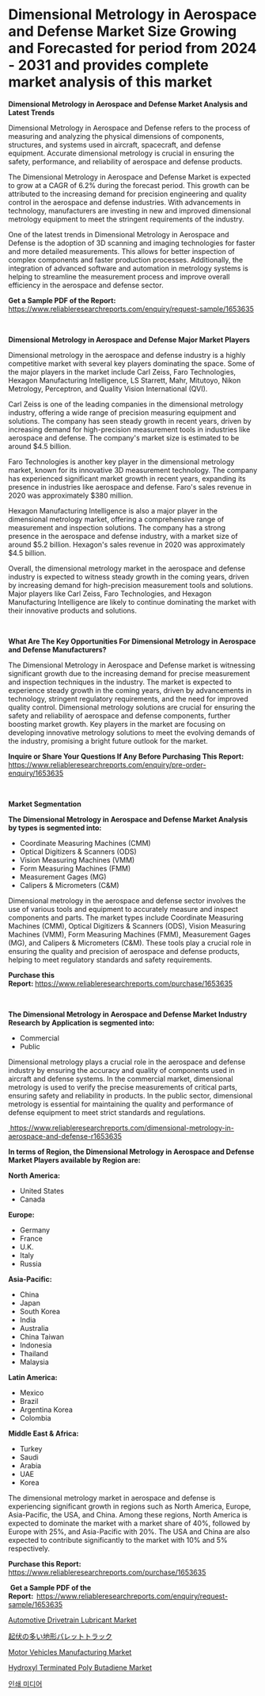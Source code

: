 <p><h1>Dimensional Metrology in Aerospace and Defense Market Size Growing and Forecasted for period from 2024 - 2031 and provides complete market analysis of this market</h1></p><p><strong>Dimensional Metrology in Aerospace and Defense Market Analysis and Latest Trends</strong></p>
<p><p>Dimensional Metrology in Aerospace and Defense refers to the process of measuring and analyzing the physical dimensions of components, structures, and systems used in aircraft, spacecraft, and defense equipment. Accurate dimensional metrology is crucial in ensuring the safety, performance, and reliability of aerospace and defense products.</p><p>The Dimensional Metrology in Aerospace and Defense Market is expected to grow at a CAGR of 6.2% during the forecast period. This growth can be attributed to the increasing demand for precision engineering and quality control in the aerospace and defense industries. With advancements in technology, manufacturers are investing in new and improved dimensional metrology equipment to meet the stringent requirements of the industry.</p><p>One of the latest trends in Dimensional Metrology in Aerospace and Defense is the adoption of 3D scanning and imaging technologies for faster and more detailed measurements. This allows for better inspection of complex components and faster production processes. Additionally, the integration of advanced software and automation in metrology systems is helping to streamline the measurement process and improve overall efficiency in the aerospace and defense sector.</p></p>
<p><strong>Get a Sample PDF of the Report:&nbsp;</strong> <a href="https://www.reliableresearchreports.com/enquiry/request-sample/1653635">https://www.reliableresearchreports.com/enquiry/request-sample/1653635</a></p>
<p>&nbsp;</p>
<p><strong>Dimensional Metrology in Aerospace and Defense Major Market Players</strong></p>
<p><p>Dimensional metrology in the aerospace and defense industry is a highly competitive market with several key players dominating the space. Some of the major players in the market include Carl Zeiss, Faro Technologies, Hexagon Manufacturing Intelligence, LS Starrett, Mahr, Mitutoyo, Nikon Metrology, Perceptron, and Quality Vision International (QVI).</p><p>Carl Zeiss is one of the leading companies in the dimensional metrology industry, offering a wide range of precision measuring equipment and solutions. The company has seen steady growth in recent years, driven by increasing demand for high-precision measurement tools in industries like aerospace and defense. The company's market size is estimated to be around $4.5 billion.</p><p>Faro Technologies is another key player in the dimensional metrology market, known for its innovative 3D measurement technology. The company has experienced significant market growth in recent years, expanding its presence in industries like aerospace and defense. Faro's sales revenue in 2020 was approximately $380 million.</p><p>Hexagon Manufacturing Intelligence is also a major player in the dimensional metrology market, offering a comprehensive range of measurement and inspection solutions. The company has a strong presence in the aerospace and defense industry, with a market size of around $5.2 billion. Hexagon's sales revenue in 2020 was approximately $4.5 billion.</p><p>Overall, the dimensional metrology market in the aerospace and defense industry is expected to witness steady growth in the coming years, driven by increasing demand for high-precision measurement tools and solutions. Major players like Carl Zeiss, Faro Technologies, and Hexagon Manufacturing Intelligence are likely to continue dominating the market with their innovative products and solutions.</p></p>
<p>&nbsp;</p>
<p><strong>What Are The Key Opportunities For Dimensional Metrology in Aerospace and Defense Manufacturers?</strong></p>
<p><p>The Dimensional Metrology in Aerospace and Defense market is witnessing significant growth due to the increasing demand for precise measurement and inspection techniques in the industry. The market is expected to experience steady growth in the coming years, driven by advancements in technology, stringent regulatory requirements, and the need for improved quality control. Dimensional metrology solutions are crucial for ensuring the safety and reliability of aerospace and defense components, further boosting market growth. Key players in the market are focusing on developing innovative metrology solutions to meet the evolving demands of the industry, promising a bright future outlook for the market.</p></p>
<p><strong>Inquire or Share Your Questions If Any Before Purchasing This Report:</strong> <a href="https://www.reliableresearchreports.com/enquiry/pre-order-enquiry/1653635">https://www.reliableresearchreports.com/enquiry/pre-order-enquiry/1653635</a></p>
<p>&nbsp;</p>
<p><strong>Market Segmentation</strong></p>
<p><strong>The Dimensional Metrology in Aerospace and Defense Market Analysis by types is segmented into:</strong></p>
<p><ul><li>Coordinate Measuring Machines (CMM)</li><li>Optical Digitizers & Scanners (ODS)</li><li>Vision Measuring Machines (VMM)</li><li>Form Measuring Machines (FMM)</li><li>Measurement Gages (MG)</li><li>Calipers & Micrometers (C&M)</li></ul></p>
<p><p>Dimensional metrology in the aerospace and defense sector involves the use of various tools and equipment to accurately measure and inspect components and parts. The market types include Coordinate Measuring Machines (CMM), Optical Digitizers & Scanners (ODS), Vision Measuring Machines (VMM), Form Measuring Machines (FMM), Measurement Gages (MG), and Calipers & Micrometers (C&M). These tools play a crucial role in ensuring the quality and precision of aerospace and defense products, helping to meet regulatory standards and safety requirements.</p></p>
<p><strong>Purchase this Report:&nbsp;</strong><a href="https://www.reliableresearchreports.com/purchase/1653635">https://www.reliableresearchreports.com/purchase/1653635</a></p>
<p>&nbsp;</p>
<p><strong>The Dimensional Metrology in Aerospace and Defense Market Industry Research by Application is segmented into:</strong></p>
<p><ul><li>Commercial</li><li>Public</li></ul></p>
<p><p>Dimensional metrology plays a crucial role in the aerospace and defense industry by ensuring the accuracy and quality of components used in aircraft and defense systems. In the commercial market, dimensional metrology is used to verify the precise measurements of critical parts, ensuring safety and reliability in products. In the public sector, dimensional metrology is essential for maintaining the quality and performance of defense equipment to meet strict standards and regulations.</p></p>
<p><a href="https://www.reliableresearchreports.com/dimensional-metrology-in-aerospace-and-defense-r1653635">&nbsp;https://www.reliableresearchreports.com/dimensional-metrology-in-aerospace-and-defense-r1653635</a></p>
<p><strong>In terms of Region, the Dimensional Metrology in Aerospace and Defense Market Players available by Region are:</strong></p>
<p>
    <p> <strong> North America: </strong>
        <ul>
            <li>United States</li>
            <li>Canada</li>
        </ul>
        </p> 
    <p> <strong> Europe: </strong>
        <ul>
            <li>Germany</li>
            <li>France</li>
            <li>U.K.</li>
            <li>Italy</li>
            <li>Russia</li>
        </ul>
        </p> 
    <p> <strong> Asia-Pacific: </strong>
        <ul>
            <li>China</li>
            <li>Japan</li>
            <li>South Korea</li>
            <li>India</li>
            <li>Australia</li>
            <li>China Taiwan</li>
            <li>Indonesia</li>
            <li>Thailand</li>
            <li>Malaysia</li>
        </ul>
        </p> 
    <p> <strong> Latin America: </strong>
        <ul>
            <li>Mexico</li>
            <li>Brazil</li>
            <li>Argentina Korea</li>
            <li>Colombia</li>
        </ul>
        </p> 
    <p> <strong> Middle East & Africa: </strong>
        <ul>
            <li>Turkey</li>
            <li>Saudi</li>
            <li>Arabia</li>
            <li>UAE</li>
            <li>Korea</li>
        </ul>
    </p>
    </p>
<p><p>The dimensional metrology market in aerospace and defense is experiencing significant growth in regions such as North America, Europe, Asia-Pacific, the USA, and China. Among these regions, North America is expected to dominate the market with a market share of 40%, followed by Europe with 25%, and Asia-Pacific with 20%. The USA and China are also expected to contribute significantly to the market with 10% and 5% respectively.</p></p>
<p><strong>Purchase this Report: </strong><a href="https://www.reliableresearchreports.com/purchase/1653635">https://www.reliableresearchreports.com/purchase/1653635</a></p>
<p>&nbsp;<strong>Get a Sample PDF of the Report:&nbsp;&nbsp;</strong><a href="https://www.reliableresearchreports.com/enquiry/request-sample/1653635">https://www.reliableresearchreports.com/enquiry/request-sample/1653635</a></p>
<p><strong></strong></p>
<p><p><a href="https://issuu.com/reportprime-2/docs/automotive-drivetrain-lubricant-market-size-2030.p">Automotive Drivetrain Lubricant Market</a></p><p><a href="https://github.com/RaeJenkins1952/Market-Research-Report-List-1/blob/main/893341556793.md">起伏の多い地形パレットトラック</a></p><p><a href="https://github.com/shotows/Market-Research-Report-List-2/blob/main/motor-vehicles-manufacturing-market.md">Motor Vehicles Manufacturing Market</a></p><p><a href="https://issuu.com/reportprime-2/docs/hydroxyl-terminated-poly-butadiene-market-size-203">Hydroxyl Terminated Poly Butadiene Market</a></p><p><a href="https://github.com/darrellockm3ytan895656/Market-Research-Report-List-1/blob/main/267589355097.md">인쇄 미디어</a></p></p>